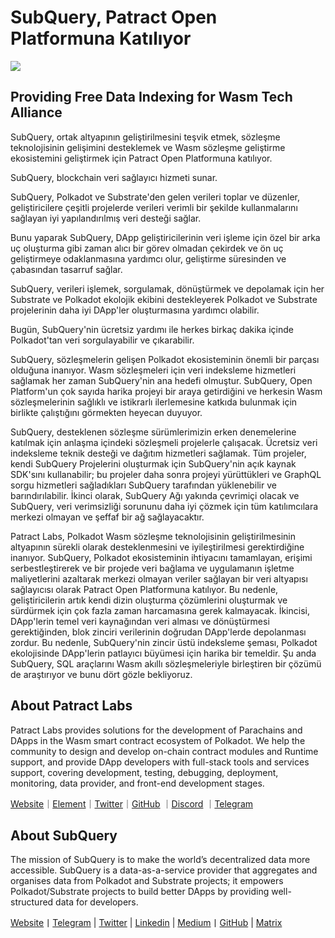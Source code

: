 # SubQuery, Patract Open Platformuna Katılıyor

![](https://miro.medium.com/max/1400/0*0inUQ8U1g9auTjfU)

## Providing Free Data Indexing for Wasm Tech Alliance

SubQuery, ortak altyapının geliştirilmesini teşvik etmek, sözleşme teknolojisinin gelişimini desteklemek ve Wasm sözleşme geliştirme ekosistemini geliştirmek için Patract Open Platformuna katılıyor.

SubQuery, blockchain veri sağlayıcı hizmeti sunar.

SubQuery, Polkadot ve Substrate'den gelen verileri toplar ve düzenler, geliştiricilere çeşitli projelerde verileri verimli bir şekilde kullanmalarını sağlayan iyi yapılandırılmış veri desteği sağlar.

Bunu yaparak SubQuery, DApp geliştiricilerinin veri işleme için özel bir arka uç oluşturma gibi zaman alıcı bir görev olmadan çekirdek ve ön uç geliştirmeye odaklanmasına yardımcı olur, geliştirme süresinden ve çabasından tasarruf sağlar.

SubQuery, verileri işlemek, sorgulamak, dönüştürmek ve depolamak için her Substrate ve Polkadot ekolojik ekibini destekleyerek Polkadot ve Substrate projelerinin daha iyi DApp'ler oluşturmasına yardımcı olabilir.

Bugün, SubQuery'nin ücretsiz yardımı ile herkes birkaç dakika içinde Polkadot'tan veri sorgulayabilir ve çıkarabilir.

SubQuery, sözleşmelerin gelişen Polkadot ekosisteminin önemli bir parçası olduğuna inanıyor. Wasm sözleşmeleri için veri indeksleme hizmetleri sağlamak her zaman SubQuery'nin ana hedefi olmuştur. SubQuery, Open Platform'un çok sayıda harika projeyi bir araya getirdiğini ve herkesin Wasm sözleşmelerinin sağlıklı ve istikrarlı ilerlemesine katkıda bulunmak için birlikte çalıştığını görmekten heyecan duyuyor.

SubQuery, desteklenen sözleşme sürümlerimizin erken denemelerine katılmak için anlaşma içindeki sözleşmeli projelerle çalışacak. Ücretsiz veri indeksleme teknik desteği ve dağıtım hizmetleri sağlamak. Tüm projeler, kendi SubQuery Projelerini oluşturmak için SubQuery'nin açık kaynak SDK'sını kullanabilir; bu projeler daha sonra projeyi yürüttükleri ve GraphQL sorgu hizmetleri sağladıkları SubQuery tarafından yüklenebilir ve barındırılabilir. İkinci olarak, SubQuery Ağı yakında çevrimiçi olacak ve SubQuery, veri verimsizliği sorununu daha iyi çözmek için tüm katılımcılara merkezi olmayan ve şeffaf bir ağ sağlayacaktır.

Patract Labs, Polkadot Wasm sözleşme teknolojisinin geliştirilmesinin altyapının sürekli olarak desteklenmesini ve iyileştirilmesi gerektirdiğine inanıyor. SubQuery, Polkadot ekosisteminin ihtiyacını tamamlayan, erişimi serbestleştirerek ve bir projede veri bağlama ve uygulamanın işletme maliyetlerini azaltarak merkezi olmayan veriler sağlayan bir veri altyapısı sağlayıcısı olarak Patract Open Platformuna katılıyor. Bu nedenle, geliştiricilerin artık kendi dizin oluşturma çözümlerini oluşturmak ve sürdürmek için çok fazla zaman harcamasına gerek kalmayacak. İkincisi, DApp'lerin temel veri kaynağından veri alması ve dönüştürmesi gerektiğinden, blok zinciri verilerinin doğrudan DApp'lerde depolanması zordur. Bu nedenle, SubQuery'nin zincir üstü indeksleme şeması, Polkadot ekolojisinde DApp'lerin patlayıcı büyümesi için harika bir temeldir. Şu anda SubQuery, SQL araçlarını Wasm akıllı sözleşmeleriyle birleştiren bir çözümü de araştırıyor ve bunu dört gözle bekliyoruz.

## About Patract Labs

Patract Labs provides solutions for the development of Parachains and DApps in the Wasm smart contract ecosystem of Polkadot. We help the community to design and develop on-chain contract modules and Runtime support, and provide DApp developers with full-stack tools and services support, covering development, testing, debugging, deployment, monitoring, data provider, and front-end development stages.

[Website](https://patract.io/)｜[Element](https://app.element.io/#/room/#PatractLabsDev:matrix.org)｜[Twitter](https://twitter.com/PatractLabs)｜[GitHub](https://github.com/patractlabs) ｜[Discord](https://discord.gg/yMRMqcAb24) ｜[Telegram](https://t.me/patract)

## About SubQuery

The mission of SubQuery is to make the world’s decentralized data more accessible. SubQuery is a data-as-a-service provider that aggregates and organises data from Polkadot and Substrate projects; it empowers Polkadot/Substrate projects to build better DApps by providing well-structured data for developers.

[Website](https://www.subquery.network/)丨[Telegram](https://t.me/subquerynetwork) | [Twitter](https://twitter.com/subquerynetwork) | [Linkedin](https://www.linkedin.com/company/subquery) | [Medium](https://subquery.medium.com/)丨[GitHub](https://github.com/subquery/subql) | [Matrix](https://matrix.to/#/#subquery:matrix.org)
